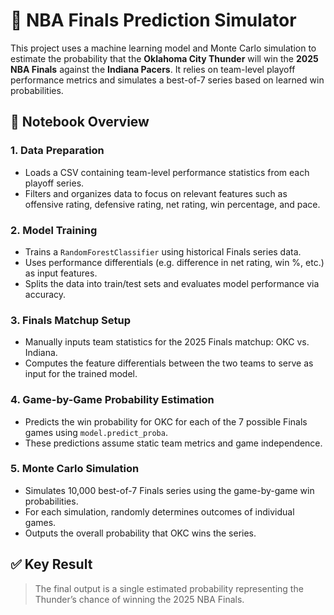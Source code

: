 # 🏀 NBA Finals Prediction Simulator

This project uses a machine learning model and Monte Carlo simulation to estimate the probability that the **Oklahoma City Thunder** will win the **2025 NBA Finals** against the **Indiana Pacers**. It relies on team-level playoff performance metrics and simulates a best-of-7 series based on learned win probabilities.

## 📁 Notebook Overview

### 1. **Data Preparation**
- Loads a CSV containing team-level performance statistics from each playoff series.
- Filters and organizes data to focus on relevant features such as offensive rating, defensive rating, net rating, win percentage, and pace.

### 2. **Model Training**
- Trains a `RandomForestClassifier` using historical Finals series data.
- Uses performance differentials (e.g. difference in net rating, win %, etc.) as input features.
- Splits the data into train/test sets and evaluates model performance via accuracy.

### 3. **Finals Matchup Setup**
- Manually inputs team statistics for the 2025 Finals matchup: OKC vs. Indiana.
- Computes the feature differentials between the two teams to serve as input for the trained model.

### 4. **Game-by-Game Probability Estimation**
- Predicts the win probability for OKC for each of the 7 possible Finals games using `model.predict_proba`.
- These predictions assume static team metrics and game independence.

### 5. **Monte Carlo Simulation**
- Simulates 10,000 best-of-7 Finals series using the game-by-game win probabilities.
- For each simulation, randomly determines outcomes of individual games.
- Outputs the overall probability that OKC wins the series.

## ✅ Key Result
> The final output is a single estimated probability representing the Thunder’s chance of winning the 2025 NBA Finals.